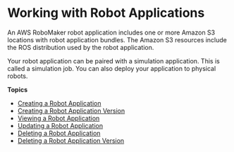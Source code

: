 # Working with Robot Applications<a name="managing-robot-applications"></a>

An AWS RoboMaker robot application includes one or more Amazon S3 locations with robot application bundles\. The Amazon S3 resources include the ROS distribution used by the robot application\. 

Your robot application can be paired with a simulation application\. This is called a simulation job\. You can also deploy your application to physical robots\.

**Topics**
+ [Creating a Robot Application](create-robot-application.md)
+ [Creating a Robot Application Version](create-robot-application-version.md)
+ [Viewing a Robot Application](describe-robot-application.md)
+ [Updating a Robot Application](update-robot-application.md)
+ [Deleting a Robot Application](delete-robot-application.md)
+ [Deleting a Robot Application Version](delete-robot-application-version.md)
